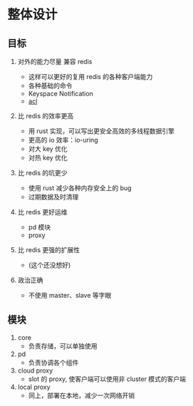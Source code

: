 # 整体设计

## 目标

1. 对外的能力尽量 兼容 redis

   - 这样可以更好的复用 redis 的各种客户端能力
   - 各种基础的命令
   - Keyspace Notification
   - [acl](https://redis.io/topics/acl)

1. 比 redis 的效率更高

   - 用 rust 实现，可以写出更安全高效的多线程数据引擎
   - 更高的 io 效率：io-uring
   - 对大 key 优化
   - 对热 key 优化

1. 比 redis 的坑更少

   - 使用 rust 减少各种内存安全上的 bug
   - 过期数据及时清理

1. 比 redis 更好运维

   - pd 模块
   - proxy

1. 比 redis 更强的扩展性

   - (这个还没想好)

1. 政治正确
   - 不使用 master、slave 等字眼

## 模块

1. core
   - 负责存储，可以单独使用
1. pd
   - 负责协调各个组件
1. cloud proxy
   - slot 的 proxy, 使客户端可以使用非 cluster 模式的客户端
1. local proxy
   - 同上，部署在本地，减少一次网络开销
